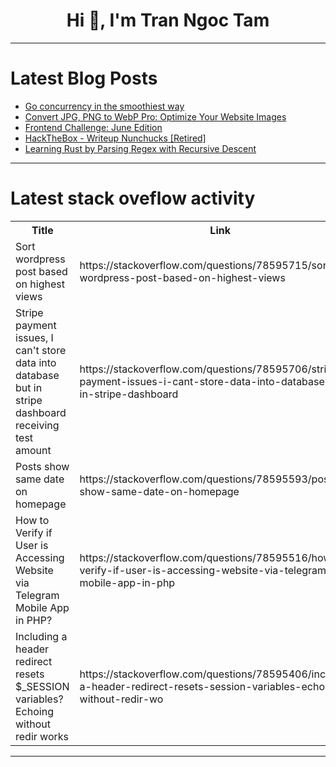 <h1 align="center">Hi 👋, I'm Tran Ngoc Tam</h1>

---

# Latest Blog Posts 
<!-- BLOG-POST-LIST:START -->
- [Go concurrency in the smoothiest way](https://dev.to/lucasherlon/go-concurrency-in-the-smoothiest-way-15kk)
- [Convert JPG, PNG to WebP Pro: Optimize Your Website Images](https://dev.to/digital_accolades/convert-jpg-png-to-webp-pro-optimize-your-website-images-2bc0)
- [Frontend Challenge: June Edition](https://dev.to/thaisavieira/frontend-challenge-june-edition-3bce)
- [HackTheBox - Writeup Nunchucks [Retired]](https://dev.to/mrtnsgs/hackthebox-writeup-nunchucks-retired-4gik)
- [Learning Rust by Parsing Regex with Recursive Descent](https://dev.to/prefixsum/learning-rust-by-parsing-regex-with-recursive-descent-23cm)
<!-- BLOG-POST-LIST:END -->

---

# Latest stack oveflow activity
<table>
  <tr><th>Title</th><th>Link</th></tr>
  <!-- STACKOVERFLOW:START --><tr><td>Sort wordpress post based on highest views</td><td>https://stackoverflow.com/questions/78595715/sort-wordpress-post-based-on-highest-views</td></tr><tr><td>Stripe payment issues, I can&#39;t store data into database but in stripe dashboard receiving test amount</td><td>https://stackoverflow.com/questions/78595706/stripe-payment-issues-i-cant-store-data-into-database-but-in-stripe-dashboard</td></tr><tr><td>Posts show same date on homepage</td><td>https://stackoverflow.com/questions/78595593/posts-show-same-date-on-homepage</td></tr><tr><td>How to Verify if User is Accessing Website via Telegram Mobile App in PHP?</td><td>https://stackoverflow.com/questions/78595516/how-to-verify-if-user-is-accessing-website-via-telegram-mobile-app-in-php</td></tr><tr><td>Including a header redirect resets $_SESSION variables? Echoing without redir works</td><td>https://stackoverflow.com/questions/78595406/including-a-header-redirect-resets-session-variables-echoing-without-redir-wo</td></tr><!-- STACKOVERFLOW:END -->
</table>

---


